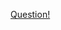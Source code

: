 <a href="https://quera.ir/problemset/contest/9110/%D8%B3%D8%A4%D8%A7%D9%84-%D9%85%D8%AC%DB%8C%D8%AF-%D9%85%DB%8C%D9%84%D8%A7%D8%AF-%D8%B1%D8%B4%D8%AA%D9%87%D8%B3%D8%A7%D8%B2%DB%8C">Question!</a>